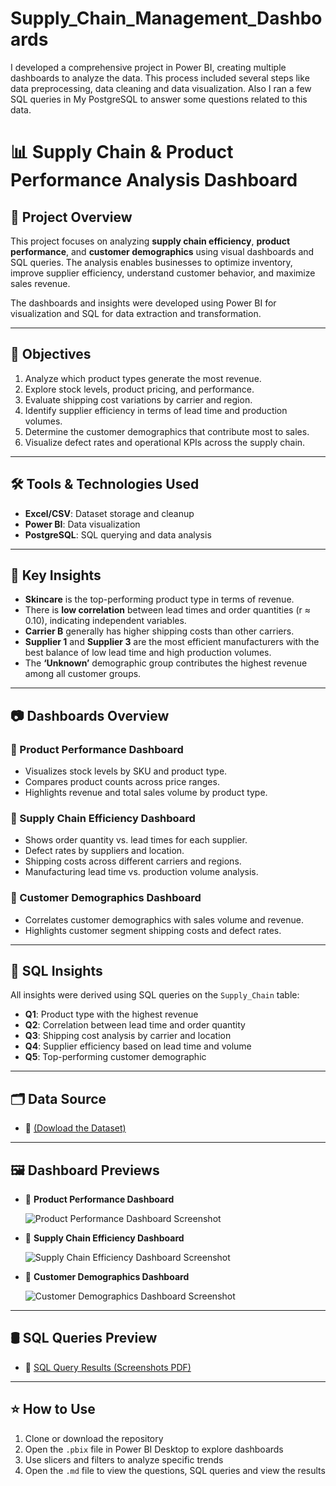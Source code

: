 # Supply_Chain_Management_Dashboards
I developed a comprehensive project in Power BI, creating multiple dashboards to analyze the data. This process included several steps like data preprocessing, data cleaning and data visualization. Also I ran a few SQL queries in My PostgreSQL to answer some questions related to this data.

# 📊 Supply Chain & Product Performance Analysis Dashboard

## 📝 Project Overview

This project focuses on analyzing **supply chain efficiency**, **product performance**, and **customer demographics** using visual dashboards and SQL queries. The analysis enables businesses to optimize inventory, improve supplier efficiency, understand customer behavior, and maximize sales revenue.

The dashboards and insights were developed using Power BI for visualization and SQL for data extraction and transformation.

---

## 🎯 Objectives

1. Analyze which product types generate the most revenue.
2. Explore stock levels, product pricing, and performance.
3. Evaluate shipping cost variations by carrier and region.
4. Identify supplier efficiency in terms of lead time and production volumes.
5. Determine the customer demographics that contribute most to sales.
6. Visualize defect rates and operational KPIs across the supply chain.

---

## 🛠️ Tools & Technologies Used

- **Excel/CSV**: Dataset storage and cleanup
- **Power BI**: Data visualization
- **PostgreSQL**: SQL querying and data analysis

---

## 📌 Key Insights

- **Skincare** is the top-performing product type in terms of revenue.
- There is **low correlation** between lead times and order quantities (r ≈ 0.10), indicating independent variables.
- **Carrier B** generally has higher shipping costs than other carriers.
- **Supplier 1** and **Supplier 3** are the most efficient manufacturers with the best balance of low lead time and high production volumes.
- The **‘Unknown’** demographic group contributes the highest revenue among all customer groups.

---

## 📷 Dashboards Overview

### 🔶 Product Performance Dashboard
- Visualizes stock levels by SKU and product type.
- Compares product counts across price ranges.
- Highlights revenue and total sales volume by product type.

### 🔴 Supply Chain Efficiency Dashboard
- Shows order quantity vs. lead times for each supplier.
- Defect rates by suppliers and location.
- Shipping costs across different carriers and regions.
- Manufacturing lead time vs. production volume analysis.

### 🔵 Customer Demographics Dashboard
- Correlates customer demographics with sales volume and revenue.
- Highlights customer segment shipping costs and defect rates.

---

## 🧮 SQL Insights

All insights were derived using SQL queries on the `Supply_Chain` table:

- **Q1**: Product type with the highest revenue
- **Q2**: Correlation between lead time and order quantity
- **Q3**: Shipping cost analysis by carrier and location
- **Q4**: Supplier efficiency based on lead time and volume
- **Q5**: Top-performing customer demographic

---

## 🗂 Data Source

- 📄 [(Dowload the Dataset)](https://drive.google.com/file/d/1LzRgcmiPu-D1e1sPNIDvkr57C4mGzdLH/view)

---

## 🖼️ Dashboard Previews

- 📸 **Product Performance Dashboard**
  
   ![Product Performance Dashboard Screenshot]()
  
- 📸 **Supply Chain Efficiency Dashboard**

   ![Supply Chain Efficiency Dashboard Screenshot]()
 
- 📸 **Customer Demographics Dashboard**
  
   ![Customer Demographics Dashboard Screenshot]()

---

## 🛢 SQL Queries Preview
  
- 📄 [SQL Query Results (Screenshots PDF)](https://github.com/Rishinroy2000/Supply-Chain-Management-Dashboards/blob/main/SQL%20Query%20Analysis.pdf)

---

## ⭐ How to Use

1. Clone or download the repository  
2. Open the `.pbix` file in Power BI Desktop to explore dashboards
3. Use slicers and filters to analyze specific trends
4. Open the `.md` file to view the questions, SQL queries and view the results
